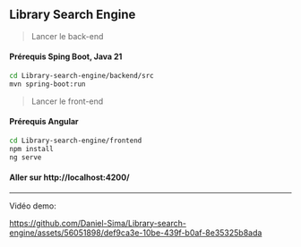 Library Search Engine
---
> Lancer le back-end
#### Prérequis Sping Boot, Java 21
```bash
cd Library-search-engine/backend/src
mvn spring-boot:run
```

> Lancer le front-end
#### Prérequis Angular
```bash
cd Library-search-engine/frontend
npm install
ng serve
```
#### Aller sur http://localhost:4200/
---
Vidéo demo:

https://github.com/Daniel-Sima/Library-search-engine/assets/56051898/def9ca3e-10be-439f-b0af-8e35325b8ada

